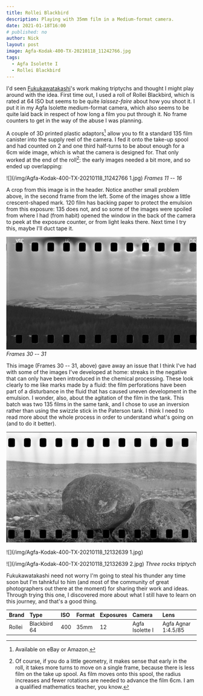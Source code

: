 ```yaml
---
title: Rollei Blackbird
description: Playing with 35mm film in a Medium-format camera. 
date: 2021-01-18T16:00
# published: no
author: Nick
layout: post
image: Agfa-Kodak-400-TX-20210118_11242766.jpg
tags:
  - Agfa Isolette I
  - Rollei Blackbird
---
```

I'd seen [Fukukawatakashi](https://www.instagram.com/fukukawatakashi/)'s work making triptychs and thought I might play around with the idea. First time out, I used a roll of Rollei Blackbird, which is rated at 64 ISO but seems to be quite *laissez-faire* about how you shoot it. I put it in my Agfa Isolette medium-format camera, which also seems to be quite laid back in respect of how long a film you put through it. No frame counters to get in the way of the abuse I was planning. 

A couple of 3D printed plastic adaptors[^eBay] allow you to fit a standard 135 film canister into the supply reel of the camera. I fed it onto the take-up spool and had counted on 2 and one third half-turns to be about enough for a 6cm wide image, which is what the camera is designed for. That only worked at the end of the roll[^idiot]: the early images needed a bit more, and so ended up overlapping:

[^eBay]: Available on eBay or Amazon.

[^idiot]: Of course, if you do a little geometry, it makes sense that early in the roll, it takes more turns to move on a single frame, because there is less film on the take up spool. As film moves onto this spool, the radius increases and fewer rotations are needed to advance the film 6cm. I am a qualified mathematics teacher, you know.

![](/img/Agfa-Kodak-400-TX-20210118_11242766 1.jpg)
*Frames 11 -- 16*

A crop from this image is in the header. Notice another small problem above, in the second frame from the left. Some of the images show a little crescent-shaped mark. 120 film has backing paper to protect the emulsion from this exposure: 135 does not, and so some of the images were spoiled from where I had (from habit) opened the window in the back of the camera to peek at the exposure counter, or from light leaks there. Next time I try this, maybe I'll duct tape it.

![](/img/Agfa-Kodak-400-TX-20210118_12264437.jpg)
*Frames 30 -- 31*

This image (Frames 30 -- 31, above) gave away an issue that I think I've had with some of the images I've developed at home: streaks in the negative that can only have been introduced in the chemical processing. These look clearly to me like marks made by a fluid: the film perforations have been part of a disturbance in the fluid that has caused uneven development in the emulsion. I wonder, also, about the agitation of the film in the tank. This batch was two 135 films in the same tank, and I chose to use an inversion rather than using the swizzle stick in the Paterson tank. I think I need to read more about the whole process in order to understand what's going on (and to do it better).

![](/img/Agfa-Kodak-400-TX-20210118_12132639.jpg)

![](/img/Agfa-Kodak-400-TX-20210118_12132639 1.jpg)

![](/img/Agfa-Kodak-400-TX-20210118_12132639 2.jpg)
*Three rocks triptych*

Fukukawatakashi need not worry I'm going to steal his thunder any time soon but I'm tahnkful to him (and most of the community of great photographers out there at the moment) for sharing their work and ideas. Through trying this one, I discovered more about what I still have to learn on this journey, and that's a good thing.

Brand|Type|ISO|Format|Exposures|Camera|Lens
:----|:---|:--|:-----|:--------|:-----|:----
Rollei|Blackbird 64|400|35mm|12|Agfa Isolette I|Agfa Agnar 1:4.5/85
